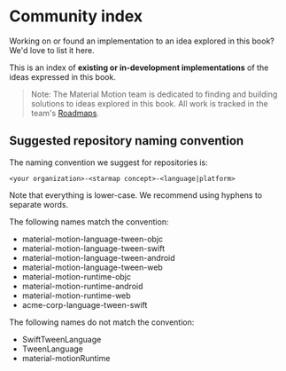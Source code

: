 # Community index

Working on or found an implementation to an idea explored in this book? We'd love to list it here.

This is an index of **existing or in-development implementations** of the ideas expressed in this book.

> Note: The Material Motion team is dedicated to finding and building solutions to ideas explored in this book. All work is tracked in the team's [Roadmaps](https://material-motion.gitbooks.io/material-motion-team/content/roadmaps/).

## Suggested repository naming convention

The naming convention we suggest for repositories is:

    <your organization>-<starmap concept>-<language|platform>

Note that everything is lower-case. We recommend using hyphens to separate words.

The following names match the convention:

- material-motion-language-tween-objc
- material-motion-language-tween-swift
- material-motion-language-tween-android
- material-motion-language-tween-web
- material-motion-runtime-objc
- material-motion-runtime-android
- material-motion-runtime-web
- acme-corp-language-tween-swift

The following names do not match the convention:

- SwiftTweenLanguage
- TweenLanguage
- material-motionRuntime
